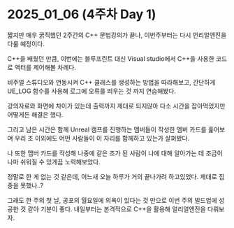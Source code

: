 # 2025_01_06 (4주차 Day 1)

짧지만 매우 굵직했던 2주간의 C++ 문법강의가 끝나, 이번주부터는 다시 언리얼엔진을 다룰 예정이다. <br>

C++을 배웠던 만큼, 이번에는 블루프린트 대신 Visual studio에서 C++을 사용한 코드로 액터를 제어해볼 차례다. <br>

비주얼 스튜디오와 연동시켜 C++ 클래스를 생성하는 방법을 따라해보고, 간단하게 UE_LOG 함수를 사용해 로그에 오류를 띄우는 것 까지 연습해봤다. <br>

강의자료와 화면에 차이가 있는데 출력까지 제대로 되지않아 다소 시간을 잡아먹었지만 어떻게든 해결은 했다. <br>

그리고 남은 시간은 함께 Unreal 캠프를 진행하는 멤버들이 작성한 멤버 카드를 훑어보며 우리 조 이외에도 어떤 사람들이 이 자리를 함께하고 있는가 살펴봤다. <br>

나 또한 멤버 카드를 작성해 나중에 같은 조가 된 사람이 나에 대해 알아가는 데 조금이나마 쉬워질 수 있게끔 노력해보았다. <br>

정말로 한 게 없는 것 같은데, 어느새 오늘 하루가 거의 끝나가려 하고있었다. 제대로 집중을 못했나..? <br>

그래도 한 주의 첫 날, 공포의 월요일에 의욕이 있다는 것 만으로 이번 주의 빌드업에 성공한 것 같아 기분이 좋다. 내일부터는 본격적으로 C++을 활용해 얼리얼엔진을 다뤄보자. <br>
